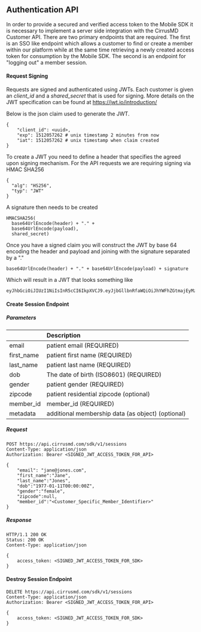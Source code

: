 ## Authentication API

In order to provide a secured and verified access token to the Mobile SDK it is necessary to implement a server side integration with the CirrusMD Customer API. There are two primary endpoints that are required. The first is an SSO like endpoint which allows a customer to find or create a member within our platform while at the same time retrieving a newly created access token for consumption by the Mobile SDK. The second is an endpoint for "logging out" a member session.

#### Request Signing

Requests are signed and authenticated using JWTs. Each customer is given an _client\_id_ and a _shared\_secret_ that is used for signing. More details on the JWT specification can be found at https://jwt.io/introduction/

Below is the json claim used to generate the JWT.

```
{
    "client_id": <uuid>,
    "exp": 1512057262 # unix timestamp 2 minutes from now
    "iat": 1512057262 # unix timestamp when claim created
}
```

To create a JWT you need to define a header that specifies the agreed upon signing mechanism. For the API requests we are requiring signing via HMAC SHA256

```
{
  "alg": "HS256",
  "typ": "JWT"
}
```

A signature then needs to be created

```
HMACSHA256(
  base64UrlEncode(header) + "." +
  base64UrlEncode(payload),
  shared_secret)
```

Once you have a signed claim you will construct the JWT by base 64 encoding the header and payload and joining with the signature separated by a "."

```
base64UrlEncode(header) + "." + base64UrlEncode(payload) + signature
```

Which will result in a JWT that looks something like

```
eyJhbGciOiJIUzI1NiIsInR5cCI6IkpXVCJ9.eyJjbGllbnRfaWQiOiJhYWFhZGtmajEyMzEyYXFrdmFzZGZkczIzNDQyMzE0MXZhc2FkYiIsImV4cCI6MTUxMjA1NzI2MiwiaWF0IjoxNTEyMDU3MjYyfQ.aCNXGvoiDz2s6Pu0Yt4fRFRTCGt0FjwUIARarT68YN8
```

#### 

#### Create Session Endpoint

##### Parameters

|  | Description |
| :--- | :--- |
| email | patient email \(REQUIRED\) |
| first\_name | patient first name \(REQUIRED\) |
| last\_name | patient last name \(REQUIRED\) |
| dob | The date of birth \(ISO8601\) \(REQUIRED\) |
| gender | patient gender \(REQUIRED\) |
| zipcode | patient residential zipcode \(optional\) |
| member\_id | member\_id \(REQUIRED\) |
| metadata | additional membership data \(as object\) \(optional\) |

##### Request

```
POST https://api.cirrusmd.com/sdk/v1/sessions
Content-Type: application/json
Authorization: Bearer <SIGNED_JWT_ACCESS_TOKEN_FOR_API>

{
    "email": "jane@jones.com",
    "first_name":"Jane",
    "last_name":"Jones",
    "dob":"1977-01-11T00:00:00Z",
    "gender":"female",
    "zipcode":null,
    "member_id":"<Customer_Specific_Member_Identifier>"
}
```

##### Response

```
HTTP/1.1 200 OK
Status: 200 OK
Content-Type: application/json

{
    access_token: <SIGNED_JWT_ACCESS_TOKEN_FOR_SDK>
}
```

#### Destroy Session Endpoint

```
DELETE https://api.cirrusmd.com/sdk/v1/sessions
Content-Type: application/json
Authorization: Bearer <SIGNED_JWT_ACCESS_TOKEN_FOR_API>

{
    access_token: <SIGNED_JWT_ACCESS_TOKEN_FOR_SDK>
}
```



